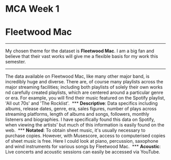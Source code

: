 # MCA Week 1

# Fleetwood Mac
***
My chosen theme for the dataset is **Fleetwood Mac**. I am a big fan and believe that their vast works will give me a flexible basis for my work this semester.
***
The data available on Fleetwood Mac, like many other major band, is incredibly huge and diverse. There are, of course many playlists across the major streaming facilities; including both playlists of solely their own works nd carefully created playlists, which are centered around a particular genre or era. For example, you will find their music featured on the Spotify playlist, 'All out 70s' and 'The Rocklist'. 
 ***
**Descriptive**: Data specifics including albums, release dates, genre, era, sales figures, number of plays across streaming platforms, length of albums and songs, followers, monthly listeners and biographies. I have specifically found this data on Spotify, when viewing the artists' but much of this information is easily found on the web. 
 ***
**Notated**: To obtain sheet music, it's usually necessary to purchase copies. However, with Musescore, access to computerised copies of sheet music is free. Here I could look at piano, percussion, saxophone and wind instruments for various songs by Fleetwood Mac. 
 ***
**Acoustic**: Live concerts and acoustic sessions can easily be accessed via YouTube. 
